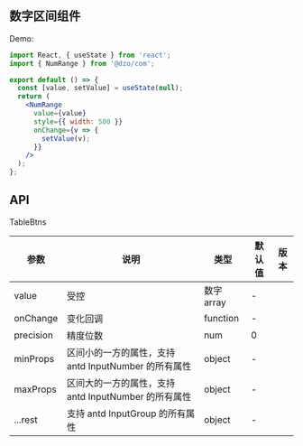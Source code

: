 ## 数字区间组件

Demo:

```jsx
import React, { useState } from 'react';
import { NumRange } from '@dzo/com';

export default () => {
  const [value, setValue] = useState(null);
  return (
    <NumRange
      value={value}
      style={{ width: 500 }}
      onChange={v => {
        setValue(v);
      }}
    />
  );
};
```

## API

TableBtns

| 参数      | 说明                                                 | 类型       | 默认值 | 版本 |
| --------- | ---------------------------------------------------- | ---------- | ------ | ---- |
| value     | 受控                                                 | 数字 array | -      |      |
| onChange  | 变化回调                                             | function   | -      |      |
| precision | 精度位数                                             | num        | 0      |      |
| minProps  | 区间小的一方的属性，支持 antd InputNumber 的所有属性 | object     | -      |      |
| maxProps  | 区间大的一方的属性，支持 antd InputNumber 的所有属性 | object     | -      |      |
| ...rest   | 支持 antd InputGroup 的所有属性                      | object     | -      |      |
